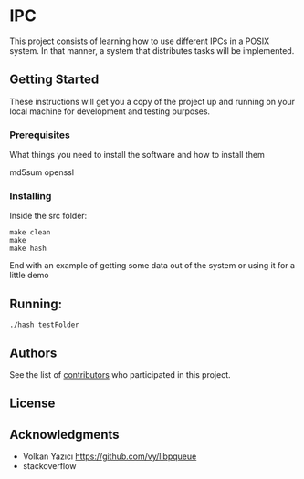 # IPC 

This project consists of learning how to use different IPCs in a POSIX system. In that manner, a system that distributes tasks will be implemented.

## Getting Started

These instructions will get you a copy of the project up and running on your local machine for development and testing purposes.

### Prerequisites

What things you need to install the software and how to install them

md5sum
openssl


### Installing

Inside the src folder:

```
make clean
make
make hash
```


End with an example of getting some data out of the system or using it for a little demo

## Running:

```
./hash testFolder
```

## Authors

<!-- * **Billie Thompson** - *Initial work* - [PurpleBooth](https://github.com/PurpleBooth) -->

See the list of [contributors](https://github.com/your/project/contributors) who participated in this project.

## License

## Acknowledgments

* Volkan Yazıcı https://github.com/vy/libpqueue
* stackoverflow
